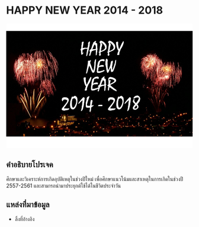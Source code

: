 # HAPPY NEW YEAR 2014 - 2018
![](/img/main.jpg)
## คำอธิบายโปรเจค
ศึกษาและวิเคราะห์การเกิดอุบัติเหตุในช่วงปีใหม่ เพื่อศึกษาแนวโน้มและสาเหตุในการเกิดในช่วงปี 2557-2561 และสามารถนำมาประยุกต์ใช้ได้ในชีวิตประจำวัน

## แหล่งที่มาข้อมูล
- ลิ้งที่อ้างอิง

##

